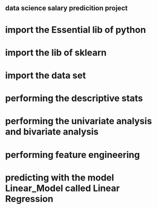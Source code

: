 ## data science salary predicition project
# import the Essential lib of python 
# import the lib of sklearn
# import the data set 
# performing the descriptive stats 
# performing the univariate analysis and bivariate analysis 
# performing feature engineering 
# predicting with the model Linear_Model called Linear Regression   



